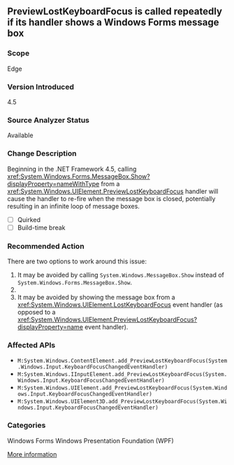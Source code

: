 ## PreviewLostKeyboardFocus is called repeatedly if its handler shows a Windows Forms message box

### Scope
Edge

### Version Introduced
4.5

### Source Analyzer Status
Available

### Change Description

Beginning in the .NET Framework 4.5, calling
<xref:System.Windows.Forms.MessageBox.Show?displayProperty=nameWithType> from a
<xref:System.Windows.UIElement.PreviewLostKeyboardFocus>
handler will cause the handler to re-fire when the message box is closed,
potentially resulting in an infinite loop of message boxes.

- [ ] Quirked
- [ ] Build-time break

### Recommended Action
There are two options to work around this issue:

1. It may be avoided by calling `System.Windows.MessageBox.Show` instead of `System.Windows.Forms.MessageBox.Show`.
2. 
3. It may be avoided by showing the message box from a <xref:System.Windows.UIElement.LostKeyboardFocus> event handler (as opposed to a <xref:System.Windows.UIElement.PreviewLostKeyboardFocus?displayProperty=name> event handler).

### Affected APIs
* `M:System.Windows.ContentElement.add_PreviewLostKeyboardFocus(System.Windows.Input.KeyboardFocusChangedEventHandler)`
* `M:System.Windows.IInputElement.add_PreviewLostKeyboardFocus(System.Windows.Input.KeyboardFocusChangedEventHandler)`
* `M:System.Windows.UIElement.add_PreviewLostKeyboardFocus(System.Windows.Input.KeyboardFocusChangedEventHandler)`
* `M:System.Windows.UIElement3D.add_PreviewLostKeyboardFocus(System.Windows.Input.KeyboardFocusChangedEventHandler)`

### Categories
Windows Forms
Windows Presentation Foundation (WPF)

[More information](http://stackoverflow.com/questions/17988219/system-windows-forms-messagebox-in-netversion-4-0-4-5-behaves-differently-in-wi)

<!--
    ### Notes
    Scan XAML for PreviewLostKeyboardFocus use and then examine the handlers
-->

<!-- breaking change id: 131 -->

